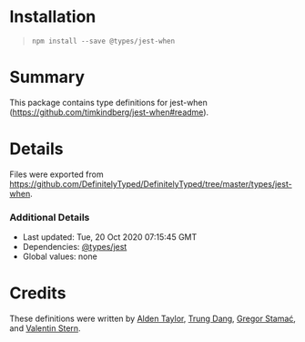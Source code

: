 # Installation
> `npm install --save @types/jest-when`

# Summary
This package contains type definitions for jest-when (https://github.com/timkindberg/jest-when#readme).

# Details
Files were exported from https://github.com/DefinitelyTyped/DefinitelyTyped/tree/master/types/jest-when.

### Additional Details
 * Last updated: Tue, 20 Oct 2020 07:15:45 GMT
 * Dependencies: [@types/jest](https://npmjs.com/package/@types/jest)
 * Global values: none

# Credits
These definitions were written by [Alden Taylor](https://github.com/aldentaylor), [Trung Dang](https://github.com/immanuel192), [Gregor Stamać](https://github.com/gstamac), and [Valentin Stern](https://github.com/sehsyha).
